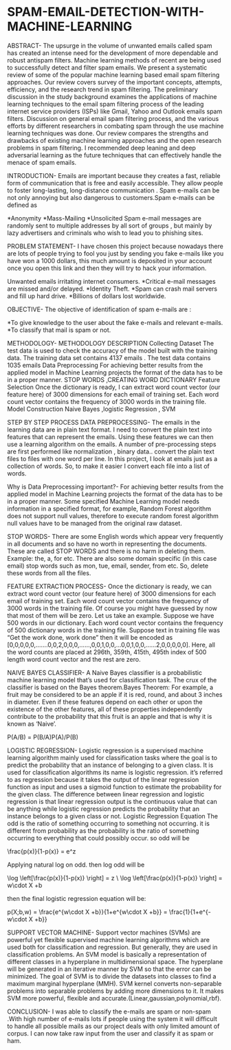 # SPAM-EMAIL-DETECTION-WITH-MACHINE-LEARNING

ABSTRACT-
The upsurge in the volume of unwanted emails called spam has created an intense need for the development of more dependable and robust antispam filters. Machine learning methods of recent are being used to successfully detect and filter spam emails. We present a systematic review of some of the popular machine learning based email spam filtering approaches. Our review covers survey of the important concepts, attempts, efficiency, and the research trend in spam filtering. The preliminary discussion in the study background examines the applications of machine learning techniques to the email spam filtering process of the leading internet service providers (ISPs) like Gmail, Yahoo and Outlook emails spam filters. Discussion on general email spam filtering process, and the various efforts by different researchers in combating spam through the use machine learning techniques was done. Our review compares the strengths and drawbacks of existing machine learning approaches and the open research problems in spam filtering. I recommended deep leaning and deep adversarial learning as the future techniques that can effectively handle the menace of spam emails.

INTRODUCTION-
Emails are important because they creates a fast, reliable form of communication that is free and easily accessible. They allow people to foster long-lasting, long-distance communication . Spam e-mails can be not only annoying but also dangerous to customers.Spam e-mails can be defined as

*Anonymity
*Mass-Mailing
*Unsolicited Spam e-mail messages are randomly sent to multiple addresses by all sort of groups , but mainly by lazy advertisers and criminals who wish to lead you to phishing sites.

PROBLEM STATEMENT-
I have chosen this project because nowadays there are lots of people trying to fool you just by sending you fake e-mails like you have won a 1000 dollars, this much amount is deposited in your account once you open this link and then they will try to hack your information.

Unwanted emails irritating internet consumers.
*Critical e-mail messages are missed and/or delayed.
*Identity Theft.
*Spam can crash mail servers and fill up hard drive.
*Billions of dollars lost worldwide.

OBJECTIVE-
The objective of identification of spam e-mails are :

*To give knowledge to the user about the fake e-mails and relevant e-mails.
*To classify that mail is spam or not.

METHODOLOGY-
METHODOLOGY	                   DESCRIPTION
Collecting Dataset	The test data is used to check the accuracy of the model built with the training data. The training data set contains 4137 emails . The test data 
                     contains 1035 emails
Data Preprocessing	For achieving better results from the applied model in Machine Learning projects the format of the data has to be in a proper manner. STOP WORDS 
                    ,CREATING WORD DICTIONARY
Feature Selection 	Once the dictionary is ready, I can extract word count vector (our feature here) of 3000 dimensions for each email of training set. Each word count vector              contains the frequency of 3000 words in the training file.
Model Construction	Naive Bayes ,logistic Regression , SVM

STEP BY STEP PROCESS
DATA PREPROCESSING-
The emails in the learning data are in plain text format. I need to convert the plain text into features that can represent the emails. Using these features we can then use a learning algorithm on the emails. A number of pre-processing steps are first performed like normalization , binary data.. convert the plain text files to files with one word per line. In this project, I look at emails just as a collection of words. So, to make it easier I convert each file into a list of words.

Why is Data Preprocessing important?-
For achieving better results from the applied model in Machine Learning projects the format of the data has to be in a proper manner. Some specified Machine Learning model needs information in a specified format, for example, Random Forest algorithm does not support null values, therefore to execute random forest algorithm null values have to be managed from the original raw dataset.

STOP WORDS-
There are some English words which appear very frequently in all documents and so have no worth in representing the documents. These are called STOP WORDS and there is no harm in deleting them. Example: the, a, for etc. There are also some domain specific (in this case email) stop words such as mon, tue, email, sender, from etc. So, delete these words from all the files.

FEATURE EXTRACTION PROCESS-
Once the dictionary is ready, we can extract word count vector (our feature here) of 3000 dimensions for each email of training set. Each word count vector contains the frequency of 3000 words in the training file. Of course you might have guessed by now that most of them will be zero. Let us take an example. Suppose we have 500 words in our dictionary.
Each word count vector contains the frequency of 500 dictionary words in the training file. Suppose text in training file was “Get the work done, work done” then it will be encoded as [0,0,0,0,0,…….0,0,2,0,0,0,……,0,0,1,0,0,…0,0,1,0,0,……2,0,0,0,0,0]. Here, all the word counts are placed at 296th, 359th, 415th, 495th index of 500 length word count vector and the rest are zero.


NAIVE BAYES CLASSIFIER-
A Naive Bayes classifier is a probabilistic machine learning model that’s used for classification task. The crux of the classifier is based on the Bayes theorem.Bayes Theorem: For example, a fruit may be considered to be an apple if it is red, round, and about 3 inches in diameter. Even if these features depend on each other or upon the existence of the other features, all of these properties independently contribute to the probability that this fruit is an apple and that is why it is known as ‘Naive’.

P(A/B) = P(B/A)P(A)/P(B)


LOGISTIC REGRESSION-
Logistic regression is a supervised machine learning algorithm mainly used for classification tasks where the goal is to predict the probability that an instance of belonging to a given class. It is used for classification algorithms its name is logistic regression. it’s referred to as regression because it takes the output of the linear regression function as input and uses a sigmoid function to estimate the probability for the given class. The difference between linear regression and logistic regression is that linear regression output is the continuous value that can be anything while logistic regression predicts the probability that an instance belongs to a given class or not.
Logistic Regression Equation
The odd is the ratio of something occurring to something not occurring. it is different from probability as the probability is the ratio of something occurring to everything that could possibly occur. so odd will be

\frac{p(x)}{1-p(x)}  = e^z  

Applying natural log on odd. then log odd will be

\log \left[\frac{p(x)}{1-p(x)} \right] = z \\ \log \left[\frac{p(x)}{1-p(x)} \right] = w\cdot X +b  

then the final logistic regression equation will be:

p(X;b,w) = \frac{e^{w\cdot X +b}}{1+e^{w\cdot X +b}} = \frac{1}{1+e^{-w\cdot X +b}}  


SUPPORT VECTOR MACHINE-
Support vector machines (SVMs) are powerful yet flexible supervised machine learning algorithms which are used both for classification and regression. But generally, they are used in classification problems.
An SVM model is basically a representation of different classes in a hyperplane in multidimensional space. The hyperplane will be generated in an iterative manner by SVM so that the error can be minimized. The goal of SVM is to divide the datasets into classes to find a maximum marginal hyperplane (MMH).
SVM kernel converts non-separable problems into separable problems by adding more dimensions to it. It makes SVM more powerful, flexible and accurate.(Linear,gaussian,polynomial,rbf).

CONCLUSION-
I was able to classify the e-mails are spam or non-spam .With high number of e-mails lots if people using the system it will difficult to handle all possible mails as our project deals with only limited amount of corpus.
I can now take raw input from the user and classify it as spam or ham.
